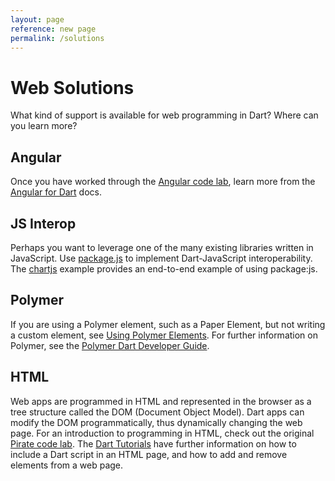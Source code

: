 ```yaml
---
layout: page
reference: new page
permalink: /solutions
---
```


# Web Solutions

What kind of support is available for web programming in Dart?
Where can you learn more?

## Angular

Once you have worked through the
[Angular code lab](/codelabs/ng2/),
learn more from the
[Angular for Dart](https://angular.io/docs/dart/latest/guide/) docs.


## JS Interop

Perhaps you want to leverage one of the many existing libraries
written in JavaScript.
Use [package.js](https://pub.dartlang.org/packages/js)
to implement Dart-JavaScript interoperability.
The [chartjs](https://github.com/google/chartjs.dart/)
example provides an end-to-end example of using package:js.

## Polymer

If you are using a Polymer element, such as a Paper Element,
but not writing a custom element, see
[Using Polymer Elements](/resources/tutorials/using-polymer).
For further information on Polymer, see the
[Polymer Dart Developer Guide](https://github.com/dart-lang/polymer-dart/wiki).

## HTML

Web apps are programmed in HTML and represented in the browser as
a tree structure called the DOM (Document Object Model).
Dart apps can modify the DOM programmatically, thus dynamically
changing the web page. For an introduction to programming in HTML,
check out the original
[Pirate code lab](/codelabs/darrrt/). The
[Dart Tutorials](/resources/tutorials/) have further information on
how to include a Dart script in an HTML page,
and how to add and remove elements from a web page.
